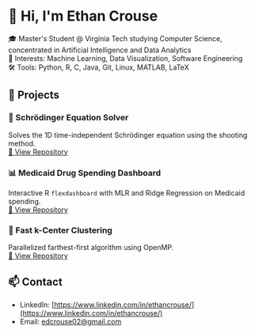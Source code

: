 # 👋 Hi, I'm Ethan Crouse

🎓 Master's Student @ Virginia Tech studying Computer Science, concentrated in Artificial Intelligence and Data Analytics  
🧠 Interests: Machine Learning, Data Visualization, Software Engineering  
🛠️ Tools: Python, R, C, Java, Git, Linux, MATLAB, LaTeX

## 📂 Projects

### 🔬 Schrödinger Equation Solver
Solves the 1D time-independent Schrödinger equation using the shooting method.  
[🔗 View Repository](https://github.com/yourusername/schrodinger-solver)

### 📊 Medicaid Drug Spending Dashboard
Interactive R `flexdashboard` with MLR and Ridge Regression on Medicaid spending.  
[🔗 View Repository](https://github.com/yourusername/medicaid-dashboard)

### 🚀 Fast k-Center Clustering 
Parallelized farthest-first algorithm using OpenMP.  
[🔗 View Repository](https://github.com/yourusername/kcenter-openmp)

## 📫 Contact
- LinkedIn: [https://www.linkedin.com/in/ethancrouse/](https://www.linkedin.com/in/ethancrouse/)
- Email: edcrouse02@gmail.com
